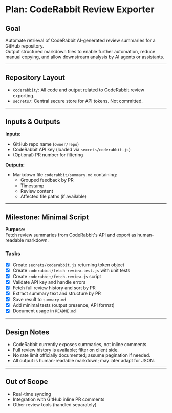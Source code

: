 # Plan: CodeRabbit Review Exporter

## Goal

Automate retrieval of CodeRabbit AI-generated review summaries for a GitHub repository.  
Output structured markdown files to enable further automation, reduce manual copying, and allow downstream analysis by AI agents or assistants.

---

## Repository Layout

- `coderabbit/`: All code and output related to CodeRabbit review exporting.
- `secrets/`: Central secure store for API tokens. Not committed.

---

## Inputs & Outputs

**Inputs:**

- GitHub repo name (`owner/repo`)
- CodeRabbit API key (loaded via `secrets/coderabbit.js`)
- (Optional) PR number for filtering

**Outputs:**

- Markdown file `coderabbit/summary.md` containing:
  - Grouped feedback by PR
  - Timestamp
  - Review content
  - Affected file paths (if available)

---

## Milestone: Minimal Script

**Purpose:**  
Fetch review summaries from CodeRabbit's API and export as human-readable markdown.

### Tasks

- [x] Create `secrets/coderabbit.js` returning token object
- [x] Create `coderabbit/fetch-review.test.js` with unit tests
- [x] Create `coderabbit/fetch-review.js` script
- [x] Validate API key and handle errors
- [x] Fetch full review history and sort by PR
- [x] Extract summary text and structure by PR
- [x] Save result to `summary.md`
- [x] Add minimal tests (output presence, API format)
- [x] Document usage in `README.md`

---

## Design Notes

- CodeRabbit currently exposes summaries, not inline comments.
- Full review history is available; filter on client side.
- No rate limit officially documented; assume pagination if needed.
- All output is human-readable markdown; may later adapt for JSON.

---

## Out of Scope

- Real-time syncing
- Integration with GitHub inline PR comments
- Other review tools (handled separately)
